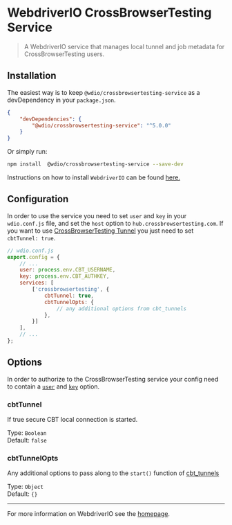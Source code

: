 WebdriverIO CrossBrowserTesting Service
==========

> A WebdriverIO service that manages local tunnel and job metadata for CrossBrowserTesting users.

## Installation

The easiest way is to keep `@wdio/crossbrowsertesting-service` as a devDependency in your `package.json`.

```json
{
    "devDependencies": {
        "@wdio/crossbrowsertesting-service": "^5.0.0"
    }
}
```


Or simply run:

```bash
npm install  @wdio/crossbrowsertesting-service --save-dev
```


Instructions on how to install `WebdriverIO` can be found [here.](https://webdriver.io/docs/gettingstarted.html)

## Configuration

In order to use the service you need to set `user` and `key` in your `wdio.conf.js` file, and set the `host` option to `hub.crossbrowsertesting.com`. If you want to use [CrossBrowserTesting Tunnel](https://help.crossbrowsertesting.com/local-connection/general/local-tunnel-overview/)
you just need to set `cbtTunnel: true`.

```js
// wdio.conf.js
export.config = {
    // ...
    user: process.env.CBT_USERNAME,
    key: process.env.CBT_AUTHKEY,
    services: [
        ['crossbrowsertesting', {
            cbtTunnel: true,
            cbtTunnelOpts: {
                // any additional options from cbt_tunnels
            },
        }]
    ],
    // ...
};
```

## Options

In order to authorize to the CrossBrowserTesting service your config need to contain a [`user`](https://webdriver.io/docs/options.html#user) and [`key`](https://webdriver.io/docs/options.html#key) option.

### cbtTunnel
If true secure CBT local connection is started.

Type: `Boolean`<br>
Default: `false`

### cbtTunnelOpts
Any additional options to pass along to the `start()` function of [cbt_tunnels](https://www.npmjs.com/package/cbt_tunnels)

Type: `Object`<br>
Default: `{}`

---

For more information on WebdriverIO see the [homepage](http://webdriver.io).
